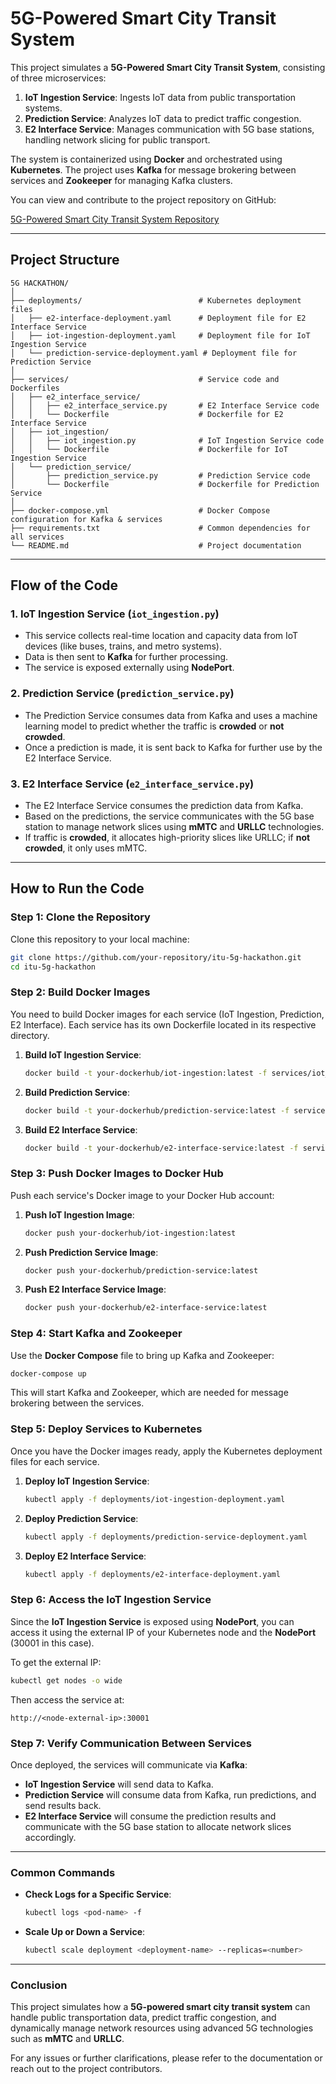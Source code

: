 # 5G-Powered Smart City Transit System

This project simulates a **5G-Powered Smart City Transit System**, consisting of three microservices:
1. **IoT Ingestion Service**: Ingests IoT data from public transportation systems.
2. **Prediction Service**: Analyzes IoT data to predict traffic congestion.
3. **E2 Interface Service**: Manages communication with 5G base stations, handling network slicing for public transport.

The system is containerized using **Docker** and orchestrated using **Kubernetes**. The project uses **Kafka** for message brokering between services and **Zookeeper** for managing Kafka clusters.

You can view and contribute to the project repository on GitHub:


[5G-Powered Smart City Transit System Repository](https://github.com/Shreesh-Coder/server-app-nexran-xapp-controler/tree/main)

---

## **Project Structure**

```
5G HACKATHON/
│
├── deployments/                          # Kubernetes deployment files
│   ├── e2-interface-deployment.yaml      # Deployment file for E2 Interface Service
│   ├── iot-ingestion-deployment.yaml     # Deployment file for IoT Ingestion Service
│   └── prediction-service-deployment.yaml # Deployment file for Prediction Service
│
├── services/                             # Service code and Dockerfiles
│   ├── e2_interface_service/
│   │   ├── e2_interface_service.py       # E2 Interface Service code
│   │   └── Dockerfile                    # Dockerfile for E2 Interface Service
│   ├── iot_ingestion/
│   │   ├── iot_ingestion.py              # IoT Ingestion Service code
│   │   └── Dockerfile                    # Dockerfile for IoT Ingestion Service
│   └── prediction_service/
│       ├── prediction_service.py         # Prediction Service code
│       └── Dockerfile                    # Dockerfile for Prediction Service
│
├── docker-compose.yml                    # Docker Compose configuration for Kafka & services
├── requirements.txt                      # Common dependencies for all services
└── README.md                             # Project documentation
```

---

## **Flow of the Code**

### 1. **IoT Ingestion Service** (`iot_ingestion.py`)
   - This service collects real-time location and capacity data from IoT devices (like buses, trains, and metro systems).
   - Data is then sent to **Kafka** for further processing.
   - The service is exposed externally using **NodePort**.

### 2. **Prediction Service** (`prediction_service.py`)
   - The Prediction Service consumes data from Kafka and uses a machine learning model to predict whether the traffic is **crowded** or **not crowded**.
   - Once a prediction is made, it is sent back to Kafka for further use by the E2 Interface Service.

### 3. **E2 Interface Service** (`e2_interface_service.py`)
   - The E2 Interface Service consumes the prediction data from Kafka.
   - Based on the predictions, the service communicates with the 5G base station to manage network slices using **mMTC** and **URLLC** technologies. 
   - If traffic is **crowded**, it allocates high-priority slices like URLLC; if **not crowded**, it only uses mMTC.

---

## **How to Run the Code**

### **Step 1: Clone the Repository**

Clone this repository to your local machine:

```bash
git clone https://github.com/your-repository/itu-5g-hackathon.git
cd itu-5g-hackathon
```

### **Step 2: Build Docker Images**

You need to build Docker images for each service (IoT Ingestion, Prediction, E2 Interface). Each service has its own Dockerfile located in its respective directory.

1. **Build IoT Ingestion Service**:

   ```bash
   docker build -t your-dockerhub/iot-ingestion:latest -f services/iot_ingestion/Dockerfile .
   ```

2. **Build Prediction Service**:

   ```bash
   docker build -t your-dockerhub/prediction-service:latest -f services/prediction_service/Dockerfile .
   ```

3. **Build E2 Interface Service**:

   ```bash
   docker build -t your-dockerhub/e2-interface-service:latest -f services/e2_interface_service/Dockerfile .
   ```

### **Step 3: Push Docker Images to Docker Hub**

Push each service's Docker image to your Docker Hub account:

1. **Push IoT Ingestion Image**:

   ```bash
   docker push your-dockerhub/iot-ingestion:latest
   ```

2. **Push Prediction Service Image**:

   ```bash
   docker push your-dockerhub/prediction-service:latest
   ```

3. **Push E2 Interface Service Image**:

   ```bash
   docker push your-dockerhub/e2-interface-service:latest
   ```

### **Step 4: Start Kafka and Zookeeper**

Use the **Docker Compose** file to bring up Kafka and Zookeeper:

```bash
docker-compose up
```

This will start Kafka and Zookeeper, which are needed for message brokering between the services.

### **Step 5: Deploy Services to Kubernetes**

Once you have the Docker images ready, apply the Kubernetes deployment files for each service.

1. **Deploy IoT Ingestion Service**:

   ```bash
   kubectl apply -f deployments/iot-ingestion-deployment.yaml
   ```

2. **Deploy Prediction Service**:

   ```bash
   kubectl apply -f deployments/prediction-service-deployment.yaml
   ```

3. **Deploy E2 Interface Service**:

   ```bash
   kubectl apply -f deployments/e2-interface-deployment.yaml
   ```

### **Step 6: Access the IoT Ingestion Service**

Since the **IoT Ingestion Service** is exposed using **NodePort**, you can access it using the external IP of your Kubernetes node and the **NodePort** (30001 in this case).

To get the external IP:

```bash
kubectl get nodes -o wide
```

Then access the service at:

```
http://<node-external-ip>:30001
```

### **Step 7: Verify Communication Between Services**

Once deployed, the services will communicate via **Kafka**:
- **IoT Ingestion Service** will send data to Kafka.
- **Prediction Service** will consume data from Kafka, run predictions, and send results back.
- **E2 Interface Service** will consume the prediction results and communicate with the 5G base station to allocate network slices accordingly.

---

### **Common Commands**

- **Check Logs for a Specific Service**:
  ```bash
  kubectl logs <pod-name> -f
  ```

- **Scale Up or Down a Service**:
  ```bash
  kubectl scale deployment <deployment-name> --replicas=<number>
  ```

---

### **Conclusion**

This project simulates how a **5G-powered smart city transit system** can handle public transportation data, predict traffic congestion, and dynamically manage network resources using advanced 5G technologies such as **mMTC** and **URLLC**.

For any issues or further clarifications, please refer to the documentation or reach out to the project contributors.
